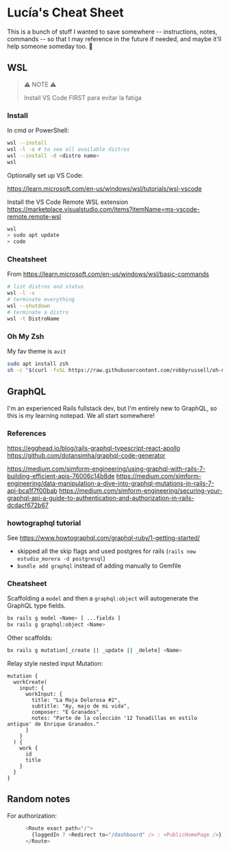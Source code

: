 # Lucía's Cheat Sheet

This is a bunch of stuff I wanted to save somewhere -- instructions, notes, commands -- so that I may reference in the future if needed, and maybe it'll help someone someday too. 🖤

## WSL

> ⚠️ NOTE ⚠️
> 
> Install VS Code FIRST para evitar la fatiga

### Install

In cmd or PowerShell:

```bash
wsl --install
wsl -l -o # to see all available distros
wsl --install -d <distro name>
wsl
```

Optionally set up VS Code:

https://learn.microsoft.com/en-us/windows/wsl/tutorials/wsl-vscode

Install the VS Code Remote WSL extension
https://marketplace.visualstudio.com/items?itemName=ms-vscode-remote.remote-wsl

```bash
wsl
> sudo apt update
> code
```

### Cheatsheet
From https://learn.microsoft.com/en-us/windows/wsl/basic-commands

```bash
# list distros and status
wsl -l -v
# terminate everything
wsl --shutdown
# terminate a distro
wsl -t DistroName
```

### Oh My Zsh
My fav theme is `avit`

```bash
sudo apt install zsh
sh -c "$(curl -fsSL https://raw.githubusercontent.com/robbyrussell/oh-my-zsh/master/tools/install.sh)"
```

## GraphQL

I'm an experienced Rails fullstack dev, but I'm entirely new to GraphQL, so this is my learning notepad. We all start somewhere!

### References
https://egghead.io/blog/rails-graphql-typescript-react-apollo
https://github.com/dotansimha/graphql-code-generator

https://medium.com/simform-engineering/using-graphql-with-rails-7-building-efficient-apis-76006c14b8de
https://medium.com/simform-engineering/data-manipulation-a-dive-into-graphql-mutations-in-rails-7-api-bca1f7f00bab
https://medium.com/simform-engineering/securing-your-graphql-api-a-guide-to-authentication-and-authorization-in-rails-dcdacf672b67


### howtographql tutorial

See https://www.howtographql.com/graphql-ruby/1-getting-started/

- skipped all the skip flags and used postgres for rails (`rails new estudio_morera -d postgresql`)
- `bundle add graphql` instead of adding manually to Gemfile


### Cheatsheet

Scaffolding a `model` and then a `graphql:object` will autogenerate the GraphQL type fields.

```bash
bx rails g model <Name> [ ...fields ]
bx rails g graphql:object <Name>
```

Other scaffolds:

```bash
bx rails g mutation[_create || _update || _delete] <Name>
```

Relay style nested input Mutation:

```
mutation {
  workCreate(
    input: {
      workInput: {
        title: "La Maja Dolorosa #2",
        subtitle: "Ay, majo de mi vida",
        composer: "E Granados",
        notes: "Parte de la colección '12 Tonadillas en estilo antiguo' de Enrique Granados."
      }
    }
  ) {
    work {
      id
      title
    }
  }
}
```

## Random notes


For authorization:

```typescript
      <Route exact path="/">
        {loggedIn ? <Redirect to="/dashboard" /> : <PublicHomePage />}
      </Route>
```
